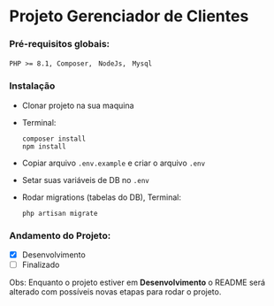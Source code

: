 # Projeto Gerenciador de Clientes

### Pré-requisitos globais:

`PHP >= 8.1, Composer, `
`NodeJs, `
`Mysql`

### Instalação

- Clonar projeto na sua maquina

- Terminal:

  ```
  composer install
  npm install
  ```

- Copiar arquivo `.env.example` e criar o arquivo `.env`

- Setar suas variáveis de DB no `.env`

- Rodar migrations (tabelas do DB), Terminal:
  ```
  php artisan migrate
  ```

### Andamento do Projeto:

- [x] Desenvolvimento
- [ ] Finalizado

Obs: Enquanto o projeto estiver em **Desenvolvimento** o README será alterado com possíveis novas etapas para rodar o projeto.
